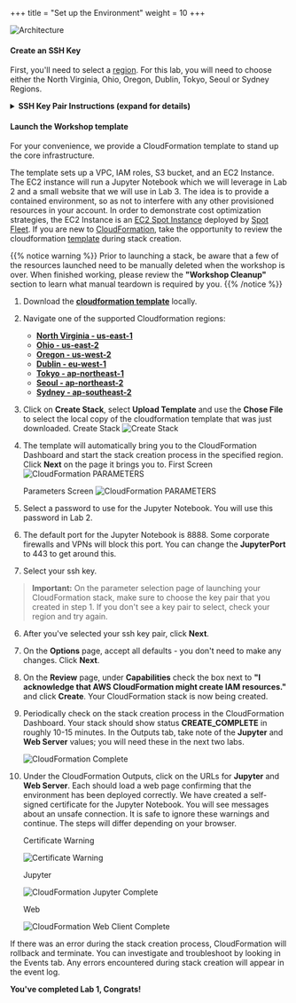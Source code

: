 +++
title = "Set up the Environment"
weight = 10
+++

![Architecture](/images/monte-carlo-on-ec2-spot-fleet/lab1_arch.png) 

#### Create an SSH Key   

First, you'll need to select a [region](http://docs.aws.amazon.com/AWSEC2/latest/UserGuide/using-regions-availability-zones.html). For this lab, you will need to choose either the North Virginia, Ohio, Oregon, Dublin, Tokyo, Seoul or Sydney Regions.

<details>
<summary><strong>SSH Key Pair Instructions (expand for details)</strong></summary><p>

At the top right hand corner of the AWS Console, you'll see a **Support** dropdown. To the left of that is the region selection dropdown.

2. Then you'll need to create an SSH key pair which will be used to login to the instances once provisioned.  Go to the EC2 Dashboard and click on **Key Pairs** in the left menu under Network & Security.  Click **Create Key Pair**, provide a name (can be anything, make it something memorable) when prompted, and click **Create**.  Once created, the private key in the form of .pem file will be automatically downloaded.  

3. If you're using linux or mac, change the permissions of the .pem file to be less open.  

```
$ chmod 400 PRIVATE_KEY.PEM
```

{{% notice tip %}}
If you're on windows you'll need to convert the .pem file to .ppk to work with putty.  Here is a link to instructions for the file conversion - [Connecting to Your Linux Instance from Windows Using PuTTY](http://docs.aws.amazon.com/AWSEC2/latest/UserGuide/putty.html)
{{% /notice %}}

</details>

#### Launch the Workshop template
For your convenience, we provide a CloudFormation template to stand up the core infrastructure.  

The template sets up a VPC, IAM roles, S3 bucket, and an EC2 Instance. The EC2 instance will run a Jupyter Notebook which we will leverage in Lab 2 and a small website that we will use in Lab 3. The idea is to provide a contained environment, so as not to interfere with any other provisioned resources in your account.  In order to demonstrate cost optimization strategies, the EC2 Instance is an [EC2 Spot Instance](https://aws.amazon.com/ec2/spot/) deployed by [Spot Fleet](http://docs.aws.amazon.com/AWSEC2/latest/UserGuide/spot-fleet.html).  If you are new to [CloudFormation](https://aws.amazon.com/cloudformation/), take the opportunity to review the cloudformation [template](/config/monte-carlo-on-ec2-spot-fleet/monte-carlo-workshop.yaml) during stack creation.

{{% notice warning %}}
Prior to launching a stack, be aware that a few of the resources launched need to be manually deleted when the workshop is over. When finished working, please review the **"Workshop Cleanup"** section to learn what manual teardown is required by you.
{{% /notice %}}

1. Download the **[cloudformation template](/config/monte-carlo-on-ec2-spot-fleet/monte-carlo-workshop.yaml)** locally. 

2. Navigate one of the supported Cloudformation regions: 
    - **[North Virginia - us-east-1](https://console.aws.amazon.com/cloudformation/home?region=us-east-1)**
	- **[Ohio - us-east-2](https://console.aws.amazon.com/cloudformation/home?region=us-east-2)**
	- **[Oregon - us-west-2](https://console.aws.amazon.com/cloudformation/home?region=uus-west-2)**
	- **[Dublin - eu-west-1](https://console.aws.amazon.com/cloudformation/home?region=eu-west-1)**
	- **[Tokyo - ap-northeast-1](https://console.aws.amazon.com/cloudformation/home?region=ap-northeast-1)**
	- **[Seoul - ap-northeast-2](https://console.aws.amazon.com/cloudformation/home?region=ap-northeast-2)**
	- **[Sydney - ap-southeast-2](https://console.aws.amazon.com/cloudformation/home?region=ap-southeast-2)**

1. Click on **Create Stack**, select **Upload Template** and use the **Chose File** to select the local 
copy of the cloudformation template that was just downloaded. 
    Create Stack
	![Create Stack](/images/monte-carlo-on-ec2-spot-fleet/cf-create-stack.png)

2. The template will automatically bring you to the CloudFormation Dashboard and start the stack creation process in the specified region. Click **Next** on the page it brings you to.
	First Screen
	![CloudFormation PARAMETERS](/images/monte-carlo-on-ec2-spot-fleet/cf-initial.png)
	
	Parameters Screen
	![CloudFormation PARAMETERS](/images/monte-carlo-on-ec2-spot-fleet/cf-params.png)
  
3. Select a password to use for the Jupyter Notebook. You will use this password in Lab 2. 
4. The default port for the Jupyter Notebook is 8888. Some corporate firewalls and VPNs will block this port. You can change the **JupyterPort** to 443 to get around this. 
5. Select your ssh key. 
>**Important:** On the parameter selection page of launching your CloudFormation stack, make sure to choose the key pair that you created in step 1. If you don't see a key pair to select, check your region and try again.
6. After you've selected your ssh key pair, click **Next**.
7. On the **Options** page, accept all defaults - you don't need to make any changes. Click **Next**. 
8. On the **Review** page, under **Capabilities** check the box next to **"I acknowledge that AWS CloudFormation might create IAM resources."** and click **Create**. Your CloudFormation stack is now being created.
9. Periodically check on the stack creation process in the CloudFormation Dashboard.  Your stack should show status **CREATE\_COMPLETE** in roughly 10-15 minutes. In the Outputs tab, take note of the **Jupyter** and **Web Server** values; you will need these in the next two labs. 
	
	![CloudFormation Complete](/images/monte-carlo-on-ec2-spot-fleet/cf-complete.png)

10. Under the CloudFormation Outputs, click on the URLs for **Jupyter** and **Web Server**. Each should load a web page confirming that the environment has been deployed correctly. We have created a self-signed certificate for the Jupyter Notebook. You will see messages about an unsafe connection. It is safe to ignore these warnings and continue. The steps will differ depending on your browser.


	Certificate Warning
	
	![Certificate Warning](/images/monte-carlo-on-ec2-spot-fleet/cert_warning.png)
	
	Jupyter
	
	![CloudFormation Jupyter Complete](/images/monte-carlo-on-ec2-spot-fleet/jupyter.png)
	
	Web
	
	![CloudFormation Web Client Complete](/images/monte-carlo-on-ec2-spot-fleet/web.png)

If there was an error during the stack creation process, CloudFormation will rollback and terminate.  You can investigate and troubleshoot by looking in the Events tab.  Any errors encountered during stack creation will appear in the event log. 

**You've completed Lab 1, Congrats!**    


